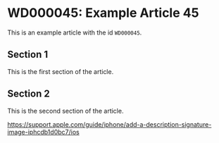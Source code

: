 # WD000045: Example Article 45

This is an example article with the id `WD000045`.

## Section 1

This is the first section of the article.

## Section 2

This is the second section of the article.

https://support.apple.com/guide/iphone/add-a-description-signature-image-iphcdb1d0bc7/ios
